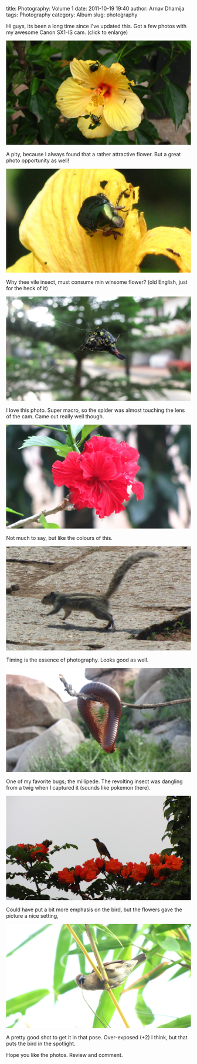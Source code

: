 title: Photography: Volume 1
date: 2011-10-19 19:40
author: Arnav Dhamija
tags: Photography
category: Album
slug: photography

Hi guys, its been a long time since I've updated this. Got a few photos with
my awesome Canon SX1-IS cam. (click to enlarge)  


![](images/IMG_5067.JPG)



 A pity, because I always found that a rather attractive flower. But a great
photo opportunity as well!  


![](images/IMG_5074.JPG)


 Why thee vile insect, must consume min winsome flower? (old English, just for
the heck of it)  


![](images/IMG_5134.JPG)


 I love this photo. Super macro, so the spider was almost touching the lens of
the cam. Came out really well though.  


![](images/IMG_5115.JPG)


 Not much to say, but like the colours of this.  


![](images/IMG_5306.JPG)


 Timing is the essence of photography. Looks good as well.  


![](images/IMG_5342.JPG)


 One of my favorite bugs; the millipede. The revolting insect was dangling
from a twig when I captured it (sounds like pokemon there).  


![](images/IMG_5366.JPG)


 Could have put a bit more emphasis on the bird, but the flowers gave the
picture a nice setting,  


![](images/IMG_5407.JPG)


 A pretty good shot to get it in that pose. Over-exposed (+2) I think, but
that puts the bird in the spotlight.  


Hope you like the photos. Review and comment.
